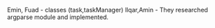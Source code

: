 Emin, Fuad - classes (task,taskManager)
Ilqar,Amin - They researched argparse module and implemented.